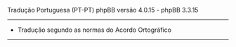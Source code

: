 
Tradução Portuguesa (PT-PT) phpBB versão 4.0.15 - phpBB 3.3.15

------------
* Tradução segundo as normas do Acordo Ortográfico

------------
